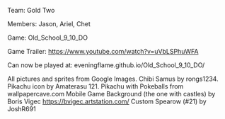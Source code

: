 Team: Gold Two

Members: Jason, Ariel, Chet

Game: Old_School_9_10_DO

Game Trailer: https://www.youtube.com/watch?v=uVbLSPhuWFA

Can now be played at: eveningflame.github.io/Old_School_9_10_DO/

All pictures and sprites from Google Images.
Chibi Samus by rongs1234.
Pikachu icon by Amaterasu 121.
Pikachu with Pokeballs from wallpapercave.com
Mobile Game Background (the one with castles) by Boris Vigec  https://bvigec.artstation.com/
Custom Spearow (#21) by JoshR691

